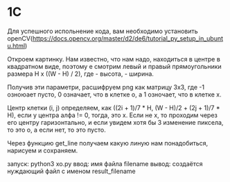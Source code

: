 # 1C

Для успешного испольнение кода, вам необходимо установить openCV(https://docs.opencv.org/master/d2/de6/tutorial_py_setup_in_ubuntu.html)

Откроем картинку. Нам известно, что нам надо, находиться в центре в квадратном виде, поэтому е смотрим левый и правый прямоугольники размера H x ((W - H) / 2), где  - высота,  - ширина.

Получив эти параметри, расшифруем png как матрицу 3x3, где -1 озноюает пусто, 0 означает, что в клетке о, а 1 озночает, что в клетке х.

Центр клетки (i, j) определяем, как ((2i + 1)/7 * H, (W - H)/2 + (2j + 1)/7 * H), если у центра алфа != 0, тогда, это x. Если не x, 
то проходим через его центру гаризонтально, и если увидем хотя бы 3 изменение пиксела, то это о, а если нет, то это пусто. 

Через функцию get_line получаем какую линую нам понадобиться, нарисуем и сохраняем.

запуск: python3 xo.py
ввод: имя файла filename
вывод: создаётся нуждающий файл с именом result_filename

